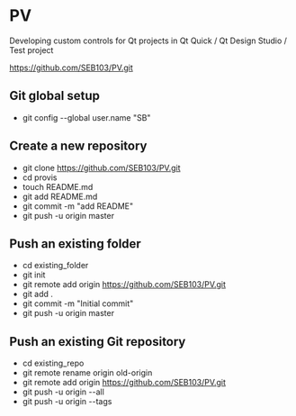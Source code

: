 # PV
Developing custom controls for Qt projects in Qt Quick / Qt Design Studio / Test project 


https://github.com/SEB103/PV.git

## Git global setup

* git config --global user.name "SB"

## Create a new repository

* git clone https://github.com/SEB103/PV.git
* cd provis
* touch README.md
* git add README.md
* git commit -m "add README"
* git push -u origin master

## Push an existing folder

* cd existing_folder
* git init
* git remote add origin https://github.com/SEB103/PV.git
* git add .
* git commit -m "Initial commit"
* git push -u origin master

## Push an existing Git repository

* cd existing_repo
* git remote rename origin old-origin
* git remote add origin https://github.com/SEB103/PV.git
* git push -u origin --all
* git push -u origin --tags
